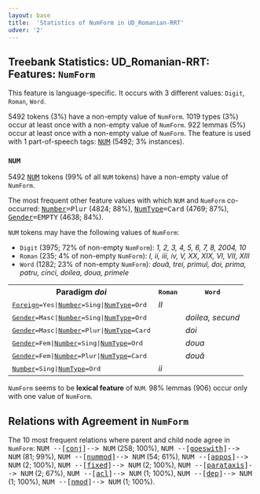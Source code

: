 ```yaml
---
layout: base
title:  'Statistics of NumForm in UD_Romanian-RRT'
udver: '2'
---
```


## Treebank Statistics: UD_Romanian-RRT: Features: `NumForm`

This feature is language-specific.
It occurs with 3 different values: `Digit`, `Roman`, `Word`.

5492 tokens (3%) have a non-empty value of `NumForm`.
1019 types (3%) occur at least once with a non-empty value of `NumForm`.
922 lemmas (5%) occur at least once with a non-empty value of `NumForm`.
The feature is used with 1 part-of-speech tags: <tt><a href="ro_rrt-pos-NUM.html">NUM</a></tt> (5492; 3% instances).

### `NUM`

5492 <tt><a href="ro_rrt-pos-NUM.html">NUM</a></tt> tokens (99% of all `NUM` tokens) have a non-empty value of `NumForm`.

The most frequent other feature values with which `NUM` and `NumForm` co-occurred: <tt><a href="ro_rrt-feat-Number.html">Number</a></tt><tt>=Plur</tt> (4824; 88%), <tt><a href="ro_rrt-feat-NumType.html">NumType</a></tt><tt>=Card</tt> (4769; 87%), <tt><a href="ro_rrt-feat-Gender.html">Gender</a></tt><tt>=EMPTY</tt> (4638; 84%).

`NUM` tokens may have the following values of `NumForm`:

* `Digit` (3975; 72% of non-empty `NumForm`): <em>1, 2, 3, 4, 5, 6, 7, 8, 2004, 10</em>
* `Roman` (235; 4% of non-empty `NumForm`): <em>I, ii, iii, iv, V, XX, XIX, VI, VII, XIII</em>
* `Word` (1282; 23% of non-empty `NumForm`): <em>două, trei, primul, doi, prima, patru, cinci, doilea, doua, primele</em>

<table>
  <tr><th>Paradigm <i>doi</i></th><th><tt>Roman</tt></th><th><tt>Word</tt></th></tr>
  <tr><td><tt><tt><a href="ro_rrt-feat-Foreign.html">Foreign</a></tt><tt>=Yes</tt>|<tt><a href="ro_rrt-feat-Number.html">Number</a></tt><tt>=Sing</tt>|<tt><a href="ro_rrt-feat-NumType.html">NumType</a></tt><tt>=Ord</tt></tt></td><td><em>II</em></td><td></td></tr>
  <tr><td><tt><tt><a href="ro_rrt-feat-Gender.html">Gender</a></tt><tt>=Masc</tt>|<tt><a href="ro_rrt-feat-Number.html">Number</a></tt><tt>=Sing</tt>|<tt><a href="ro_rrt-feat-NumType.html">NumType</a></tt><tt>=Ord</tt></tt></td><td></td><td><em>doilea, secund</em></td></tr>
  <tr><td><tt><tt><a href="ro_rrt-feat-Gender.html">Gender</a></tt><tt>=Masc</tt>|<tt><a href="ro_rrt-feat-Number.html">Number</a></tt><tt>=Plur</tt>|<tt><a href="ro_rrt-feat-NumType.html">NumType</a></tt><tt>=Card</tt></tt></td><td></td><td><em>doi</em></td></tr>
  <tr><td><tt><tt><a href="ro_rrt-feat-Gender.html">Gender</a></tt><tt>=Fem</tt>|<tt><a href="ro_rrt-feat-Number.html">Number</a></tt><tt>=Sing</tt>|<tt><a href="ro_rrt-feat-NumType.html">NumType</a></tt><tt>=Ord</tt></tt></td><td></td><td><em>doua</em></td></tr>
  <tr><td><tt><tt><a href="ro_rrt-feat-Gender.html">Gender</a></tt><tt>=Fem</tt>|<tt><a href="ro_rrt-feat-Number.html">Number</a></tt><tt>=Plur</tt>|<tt><a href="ro_rrt-feat-NumType.html">NumType</a></tt><tt>=Card</tt></tt></td><td></td><td><em>două</em></td></tr>
  <tr><td><tt><tt><a href="ro_rrt-feat-Number.html">Number</a></tt><tt>=Sing</tt>|<tt><a href="ro_rrt-feat-NumType.html">NumType</a></tt><tt>=Ord</tt></tt></td><td><em>ii</em></td><td></td></tr>
</table>

`NumForm` seems to be **lexical feature** of `NUM`. 98% lemmas (906) occur only with one value of `NumForm`.

## Relations with Agreement in `NumForm`

The 10 most frequent relations where parent and child node agree in `NumForm`:
<tt>NUM --[<tt><a href="ro_rrt-dep-conj.html">conj</a></tt>]--> NUM</tt> (258; 100%),
<tt>NUM --[<tt><a href="ro_rrt-dep-goeswith.html">goeswith</a></tt>]--> NUM</tt> (81; 99%),
<tt>NUM --[<tt><a href="ro_rrt-dep-nummod.html">nummod</a></tt>]--> NUM</tt> (54; 61%),
<tt>NUM --[<tt><a href="ro_rrt-dep-appos.html">appos</a></tt>]--> NUM</tt> (2; 100%),
<tt>NUM --[<tt><a href="ro_rrt-dep-fixed.html">fixed</a></tt>]--> NUM</tt> (2; 100%),
<tt>NUM --[<tt><a href="ro_rrt-dep-parataxis.html">parataxis</a></tt>]--> NUM</tt> (2; 67%),
<tt>NUM --[<tt><a href="ro_rrt-dep-acl.html">acl</a></tt>]--> NUM</tt> (1; 100%),
<tt>NUM --[<tt><a href="ro_rrt-dep-dep.html">dep</a></tt>]--> NUM</tt> (1; 100%),
<tt>NUM --[<tt><a href="ro_rrt-dep-nmod.html">nmod</a></tt>]--> NUM</tt> (1; 100%).

